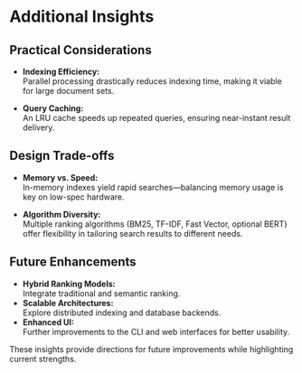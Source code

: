 # Additional Insights

## Practical Considerations

- **Indexing Efficiency:**  
  Parallel processing drastically reduces indexing time, making it viable for large document sets.

- **Query Caching:**  
  An LRU cache speeds up repeated queries, ensuring near-instant result delivery.

## Design Trade-offs

- **Memory vs. Speed:**  
  In-memory indexes yield rapid searches—balancing memory usage is key on low-spec hardware.
  
- **Algorithm Diversity:**  
  Multiple ranking algorithms (BM25, TF-IDF, Fast Vector, optional BERT) offer flexibility in tailoring search results to different needs.

## Future Enhancements

- **Hybrid Ranking Models:**  
  Integrate traditional and semantic ranking.
- **Scalable Architectures:**  
  Explore distributed indexing and database backends.
- **Enhanced UI:**  
  Further improvements to the CLI and web interfaces for better usability.

These insights provide directions for future improvements while highlighting current strengths.
